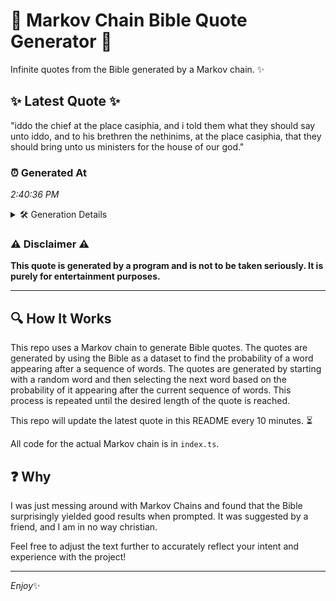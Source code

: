 # 📖 Markov Chain Bible Quote Generator 📖

Infinite quotes from the Bible generated by a Markov chain. ✨

## ✨ Latest Quote ✨
"iddo the chief at the place casiphia, and i told them what they should say unto iddo, and to his brethren the nethinims, at the place casiphia, that they should bring unto us ministers for the house of our god."

### ⏰ Generated At
*2:40:36 PM*

<details>
    <summary>🛠️ Generation Details</summary>
    <p>
        <strong>🌱 Seed:</strong> iddo<br>
        <strong>🔄 Iterations:</strong> 39<br>
        <strong>📜 Context History:</strong><br>[ iddo ]: the<br>[ iddo, the ]: chief<br>[ iddo, the, chief ]: at<br>[ iddo, the, chief, at ]: the<br>[ iddo, the, chief, at, the ]: place<br>[ iddo, the, chief, at, the, place ]: casiphia,<br>[ the, chief, at, the, place, casiphia, ]: and<br>[ chief, at, the, place, casiphia,, and ]: i<br>[ at, the, place, casiphia,, and, i ]: told<br>[ the, place, casiphia,, and, i, told ]: them<br>[ place, casiphia,, and, i, told, them ]: what<br>[ casiphia,, and, i, told, them, what ]: they<br>[ and, i, told, them, what, they ]: should<br>[ i, told, them, what, they, should ]: say<br>[ told, them, what, they, should, say ]: unto<br>[ them, what, they, should, say, unto ]: iddo,<br>[ what, they, should, say, unto, iddo, ]: and<br>[ they, should, say, unto, iddo,, and ]: to<br>[ should, say, unto, iddo,, and, to ]: his<br>[ say, unto, iddo,, and, to, his ]: brethren<br>[ unto, iddo,, and, to, his, brethren ]: the<br>[ iddo,, and, to, his, brethren, the ]: nethinims,<br>[ and, to, his, brethren, the, nethinims, ]: at<br>[ to, his, brethren, the, nethinims,, at ]: the<br>[ his, brethren, the, nethinims,, at, the ]: place<br>[ brethren, the, nethinims,, at, the, place ]: casiphia,<br>[ the, nethinims,, at, the, place, casiphia, ]: that<br>[ nethinims,, at, the, place, casiphia,, that ]: they<br>[ at, the, place, casiphia,, that, they ]: should<br>[ the, place, casiphia,, that, they, should ]: bring<br>[ place, casiphia,, that, they, should, bring ]: unto<br>[ casiphia,, that, they, should, bring, unto ]: us<br>[ that, they, should, bring, unto, us ]: ministers<br>[ they, should, bring, unto, us, ministers ]: for<br>[ should, bring, unto, us, ministers, for ]: the<br>[ bring, unto, us, ministers, for, the ]: house<br>[ unto, us, ministers, for, the, house ]: of<br>[ us, ministers, for, the, house, of ]: our<br>[ ministers, for, the, house, of, our ]: god.<br>
    </p>
</details>

### ⚠️ Disclaimer ⚠️
**This quote is generated by a program and is not to be taken seriously. It is purely for entertainment purposes.**

---

## 🔍 How It Works

This repo uses a Markov chain to generate Bible quotes. The quotes are generated by using the Bible as a dataset to find the probability of a word appearing after a sequence of words. The quotes are generated by starting with a random word and then selecting the next word based on the probability of it appearing after the current sequence of words. This process is repeated until the desired length of the quote is reached.

This repo will update the latest quote in this README every 10 minutes. ⏳

All code for the actual Markov chain is in `index.ts`.

## ❓ Why

I was just messing around with Markov Chains and found that the Bible surprisingly yielded good results when prompted. 
It was suggested by a friend, and I am in no way christian.

Feel free to adjust the text further to accurately reflect your intent and experience with the project!

---

*Enjoy*✨
